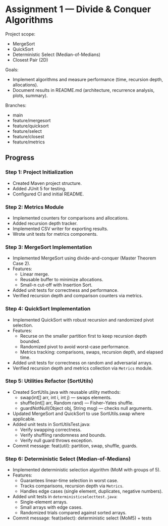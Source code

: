 # Assignment 1 — Divide & Conquer Algorithms

Project scope:
- MergeSort
- QuickSort
- Deterministic Select (Median-of-Medians)
- Closest Pair (2D)

Goals:
- Implement algorithms and measure performance (time, recursion depth, allocations).
- Document results in README.md (architecture, recurrence analysis, plots, summary).

Branches:
- main
- feature/mergesort
- feature/quicksort
- feature/select
- feature/closest
- feature/metrics

## Progress

### Step 1: Project Initialization
- Created Maven project structure.
- Added JUnit 5 for testing.
- Configured CI and initial README.

### Step 2: Metrics Module
- Implemented counters for comparisons and allocations.
- Added recursion depth tracker.
- Implemented CSV writer for exporting results.
- Wrote unit tests for metrics components.

### Step 3: MergeSort Implementation
- Implemented MergeSort using divide-and-conquer (Master Theorem Case 2).
- Features:
  - Linear merge.
  - Reusable buffer to minimize allocations.
  - Small-n cut-off with Insertion Sort.
- Added unit tests for correctness and performance.
- Verified recursion depth and comparison counters via metrics.

### Step 4: QuickSort Implementation
- Implemented QuickSort with robust recursion and randomized pivot selection.
- Features:
  - Recurse on the smaller partition first to keep recursion depth bounded.
  - Randomized pivot to avoid worst-case performance.
  - Metrics tracking: comparisons, swaps, recursion depth, and elapsed time.
- Added unit tests for correctness on random and adversarial arrays.
- Verified recursion depth and metrics collection via `Metrics` module.

### Step 5: Utilities Refactor (SortUtils)
- Created SortUtils.java with reusable utility methods:
  - swap(int[] arr, int i, int j) — swaps elements.
  - shuffle(int[] arr, Random rand) — Fisher–Yates shuffle.
  - guardNotNull(Object obj, String msg) — checks null arguments.
- Updated MergeSort and QuickSort to use SortUtils.swap where applicable.
- Added unit tests in SortUtilsTest.java:
  - Verify swapping correctness.
  - Verify shuffling randomness and bounds.
  - Verify null guard throws exception.
- Commit message: feat(util): partition, swap, shuffle, guards.

### Step 6: Deterministic Select (Median-of-Medians)
- Implemented deterministic selection algorithm (MoM with groups of 5).
- Features:
  - Guarantees linear-time selection in worst case.
  - Tracks comparisons, recursion depth via `Metrics`.
  - Handles edge cases (single element, duplicates, negative numbers).
- Added unit tests in `deterministicselecttest.java`:
  - Single-element arrays.
  - Small arrays with edge cases.
  - Randomized trials compared against sorted arrays.
- Commit message: feat(select): deterministic select (MoM5) + tests
